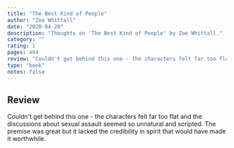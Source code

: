 ```yaml
---
title: "The Best Kind of People"
author: "Zoe Whittall"
date: "2020-04-20"
description: "Thoughts on 'The Best Kind of People' by Zoe Whittall."
category: ""
rating: 1
pages: 404
review: "Couldn't get behind this one - the characters felt far too flat and the discussions about sexual assault seemed so unnatural and scripted. The premise was great but it lacked the credibility in spirit that would have made it worthwhile."
type: "book"
notes: false
---
```


## Review

Couldn't get behind this one - the characters felt far too flat and the discussions about sexual assault seemed so unnatural and scripted. The premise was great but it lacked the credibility in spirit that would have made it worthwhile.
